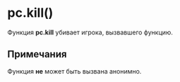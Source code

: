 # pc.kill()
Функция **pc.kill** убивает игрока, вызвавшего функцию.

## Примечания
Функция **не** может быть вызвана анонимно.